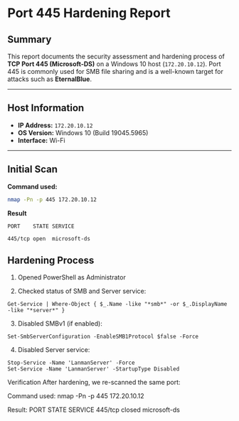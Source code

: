# Port 445 Hardening Report

## Summary

This report documents the security assessment and hardening process of **TCP Port 445 (Microsoft-DS)** on a Windows 10 host (`172.20.10.12`). Port 445 is commonly used for SMB file sharing and is a well-known target for attacks such as **EternalBlue**.

---

## Host Information

- **IP Address:** `172.20.10.12`
- **OS Version:** Windows 10 (Build 19045.5965)
- **Interface:** Wi-Fi

---

## Initial Scan

**Command used:**
```bash
nmap -Pn -p 445 172.20.10.12

```
**Result**

```
PORT    STATE SERVICE

445/tcp open  microsoft-ds

```
## Hardening Process

1. Opened PowerShell as Administrator

2. Checked status of SMB and Server service:

```
Get-Service | Where-Object { $_.Name -like "*smb*" -or $_.DisplayName -like "*server*" }
```

3. Disabled SMBv1 (if enabled):

```
Set-SmbServerConfiguration -EnableSMB1Protocol $false -Force
```

4. Disabled Server service:

```
Stop-Service -Name 'LanmanServer' -Force
Set-Service -Name 'LanmanServer' -StartupType Disabled
```

Verification
After hardening, we re-scanned the same port:

Command used:
nmap -Pn -p 445 172.20.10.12

Result:
PORT    STATE  SERVICE
445/tcp closed microsoft-ds



